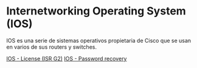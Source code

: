 # Internetworking Operating System (IOS)
IOS es una serie de sistemas operativos propietaria de Cisco que se usan en varios de sus routers y switches. 

[IOS - License (ISR G2)](IOS%20-%20License%20(ISR%20G2).md)
[IOS - Password recovery](IOS%20-%20Password%20recovery.md)